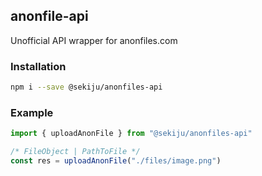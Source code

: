 ## anonfile-api
Unofficial API wrapper for anonfiles.com

### Installation
```bash
npm i --save @sekiju/anonfiles-api
```

### Example
```javascript
import { uploadAnonFile } from "@sekiju/anonfiles-api"

/* FileObject | PathToFile */
const res = uploadAnonFile("./files/image.png")
```